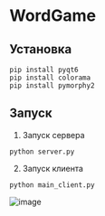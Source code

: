 # WordGame

## Установка
```
pip install pyqt6
pip install colorama
pip install pymorphy2
```
## Запуск
1. Запуск сервера
```
python server.py
```
2. Запуск клиента
```
python main_client.py
```

![image](https://github.com/user-attachments/assets/903a5f20-4a83-4463-904c-856ba30f740a)

   
   

